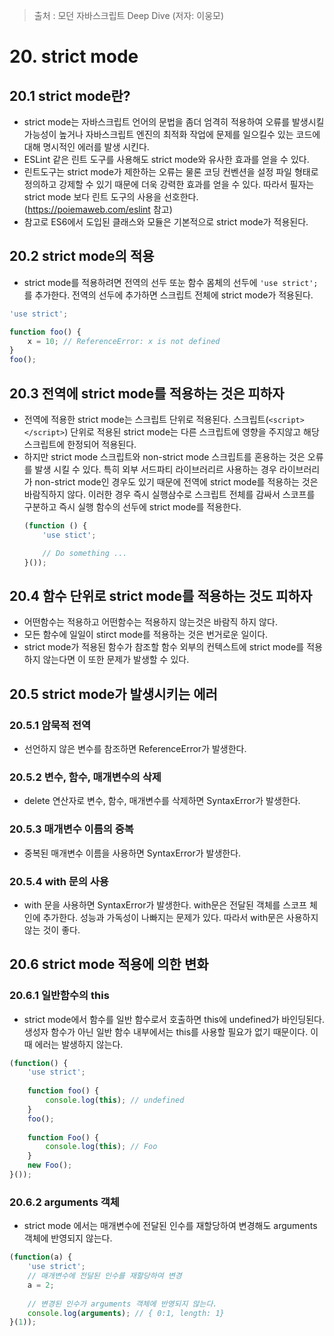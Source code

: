 > 출처 : 모던 자바스크립트 Deep Dive (저자: 이웅모)
# 20. strict mode
## 20.1 strict mode란?
- strict mode는 자바스크립트 언어의 문법을 좀더 엄격히 적용하여 오류를 발생시킬  가능성이 높거나
  자바스크립트 엔진의 최적화 작업에 문제를 일으킬수 있는 코드에 대해 명시적인 에러를 발생 시킨다.
- ESLint 같은 린트 도구를 사용해도 strict mode와 유사한 효과를 얻을 수 있다.
- 린트도구는 strict mode가 제한하는 오류는 물론 코딩 컨벤션을 설정 파일 형태로 정의하고 강제할 수 있기 때문에 더욱 강력한 효과를 얻을 수 있다.
  따라서 필자는 strict mode 보다 린트 도구의 사용을 선호한다. (https://poiemaweb.com/eslint 참고)
- 참고로 ES6에서 도입된 클래스와 모듈은 기본적으로 strict mode가 적용된다.

## 20.2 strict mode의 적용
- strict mode를 적용하려면 전역의 선두 또눈 함수 몸체의 선두에 `'use strict';`를 추가한다. 
  전역의 선두에 추가하면 스크립트 전체에 strict mode가 적용된다.

```javascript
'use strict';

function foo() {
    x = 10; // ReferenceError: x is not defined
}
foo();
```

## 20.3 전역에 strict mode를 적용하는 것은 피하자
- 전역에 적용한 strict mode는 스크립트 단위로 적용된다. 스크립트(`<script></script>`) 단위로 적용된 strict mode는 다른 스크립트에 영향을 주지않고
  해당 스크립트에 한정되어 적용된다.
- 하지만 strict mode 스크립트와 non-strict mode 스크립트를 혼용하는 것은 오류를 발생 시킬 수 있다. 특히 외부 서드파티 라이브러리르 사용하는
  경우 라이브러리가 non-strict mode인 경우도 있기 때문에 전역에 strict mode를 적용하는 것은 바람직하지 않다.
  이러한 경우 즉시 실행삼수로 스크립트 전체를 감싸서 스코프를 구분하고 즉시 실행 함수의 선두에 strict mode를 적용한다.
  ```javascript
  (function () {
      'use stict';
  
      // Do something ...
  }());
  ```
  
## 20.4 함수 단위로 strict mode를 적용하는 것도 피하자
- 어떤함수는 적용하고 어떤함수는 적용하지 않는것은 바람직 하지 않다.
- 모든 함수에 일일이 stirct mode를 적용하는 것은 번거로운 일이다.
- strict mode가 적용된 함수가 참조할 함수 외부의 컨텍스트에 strict mode를 적용하지 않는다면 이 또한 문제가 발생할 수 있다.

## 20.5 strict mode가 발생시키는 에러

### 20.5.1 암묵적 전역
- 선언하지 않은 변수를 참조하면 ReferenceError가 발생한다.

### 20.5.2 변수, 함수, 매개변수의 삭제
- delete 연산자로 변수, 함수, 매개변수를 삭제하면 SyntaxError가 발생한다.

### 20.5.3 매개변수 이름의 중복
- 중복된 매개변수 이름을 사용하면 SyntaxError가 발생한다.

### 20.5.4 with 문의 사용
- with 문을 사용하면 SyntaxError가 발생한다. with문은 전달된 객체를 스코프 체인에 추가한다. 
  성능과 가독성이 나빠지는 문제가 있다. 따라서 with문은 사용하지 않는 것이 좋다.
  
## 20.6 strict mode 적용에 의한 변화
### 20.6.1 일반함수의 this
- strict mode에서 함수를 일반 함수로서 호출하면 this에 undefined가 바인딩된다. 
  생성자 함수가 아닌 일반 함수 내부에서는 this를 사용할 필요가 없기 때문이다. 이때 에러는 발생하지 않는다.
  
```javascript
(function() {
    'use strict';
    
    function foo() {
        console.log(this); // undefined
    }
    foo();
    
    function Foo() {
        console.log(this); // Foo
    }
    new Foo();
}());
```

### 20.6.2 arguments 객체
- strict mode 에서는 매개변수에 전달된 인수를 재할당하여 변경해도 arguments 객체에 반영되지 않는다.
```javascript
(function(a) {
    'use strict';
    // 매개변수에 전달된 인수를 재할당하여 변경
    a = 2;
    
    // 변경된 인수가 arguments 객체에 반영되지 않는다.
    console.log(arguments); // { 0:1, length: 1}
}(1));
```
